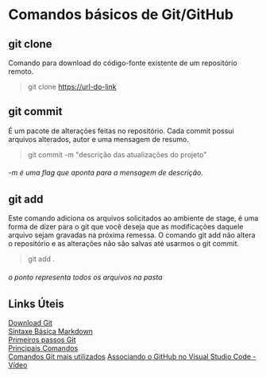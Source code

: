 # Comandos básicos de Git/GitHub

## git clone
Comando para download do código-fonte existente de um repositório remoto.
> git clone <https://url-do-link>

## git commit
É um pacote de alterações feitas no repositório. Cada commit possui arquivos alterados, autor e uma mensagem de resumo.
> git commit -m "descrição das atualizações do projeto"


###### *-m é uma flag que aponta para a mensagem de descrição.*

## git add
Este comando adiciona os arquivos solicitados ao ambiente de stage, é uma forma de dizer para o git que você deseja que as modificações daquele arquivo sejam gravadas na próxima remessa. O comando git add não altera o repositório e as alterações não são salvas até usarmos o git commit.
> git add .


###### *o ponto representa todos os arquivos na pasta*

## Links Úteis

[Download Git](https://git-scm.com/downloads)<br>
[Sintaxe Básica Markdown](https://www.markdownguide.org/basic-syntax/)<br>
[Primeiros passos Git](https://brorlandi.github.io/2017/03/12/Git-primeiros-passos/)<br>
[Principais Comandos](https://www.digitalhouse.com/br/blog/principais-comandos-git)<br>
[Comandos Git mais utilizados](https://blog.geekhunter.com.br/comandos-git-mais-utilizados/#Git_clone)
[Associando o GitHub no Visual Studio Code - Vídeo](https://www.youtube.com/watch?v=peGUkhXD3Vw&ab_channel=ProfessorWell)
